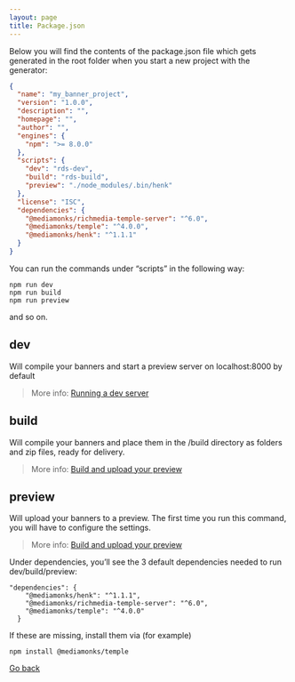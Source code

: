 ```yaml
---
layout: page
title: Package.json
---
```


Below you will find the contents of the package.json file which gets generated in the root folder when you start a new project with the generator:

```json
{
  "name": "my_banner_project",
  "version": "1.0.0",
  "description": "",
  "homepage": "",
  "author": "",
  "engines": {
    "npm": ">= 8.0.0"
  },
  "scripts": {
    "dev": "rds-dev",
    "build": "rds-build",
    "preview": "./node_modules/.bin/henk"
  },
  "license": "ISC",
  "dependencies": {
    "@mediamonks/richmedia-temple-server": "^6.0",
    "@mediamonks/temple": "^4.0.0",
    "@mediamonks/henk": "^1.1.1"
  }
}
```

You can run the commands under “scripts” in the following way:

```
npm run dev
npm run build
npm run preview
```

and so on.

## dev
Will compile your banners and start a preview server on localhost:8000 by default

> More info: [Running a dev server](./running-building-uploading.md)


## build
Will compile your banners and place them in the /build directory as folders and zip files, ready for delivery.

> More info: [Build and upload your preview](./running-building-uploading.md)


## preview
Will upload your banners to a preview. The first time you run this command, you will have to configure the settings.

> More info: [Build and upload your preview](./running-building-uploading.md)



Under dependencies, you’ll see the 3 default dependencies needed to run dev/build/preview:

```
"dependencies": {
    "@mediamonks/henk": "^1.1.1",
    "@mediamonks/richmedia-temple-server": "^6.0",
    "@mediamonks/temple": "^4.0.0"
  }
```

If these are missing, install them via (for example)

```
npm install @mediamonks/temple
```


[Go back](./getting-started.md)












